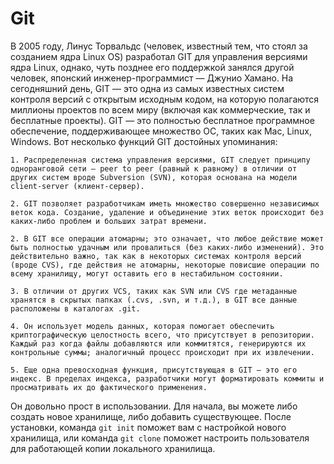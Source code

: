 [//]: # ( Введение в Git )

# Git

В 2005 году, Линус Торвальдс (человек, известный тем, что стоял за созданием ядра Linux OS) разработал GIT для управления версиями ядра Linux, однако, чуть позднее его поддержкой занялся другой человек, японский инженер-программист — Джунио Хамано. На сегодняшний день, GIT — это одна из самых известных систем контроля версий с открытым исходным кодом, на которую полагаются миллионы проектов по всем миру (включая как коммерческие, так и бесплатные проекты). GIT — это полностью бесплатное программное обеспечение, поддерживающее множество ОС, таких как Mac, Linux, Windows. Вот несколько функций GIT достойных упоминания:

~~~text
1. Распределенная система управления версиями, GIT следует принципу одноранговой сети — peer to peer (равный к равному) в отличии от других систем вроде Subversion (SVN), которая основана на модели client-server (клиент-сервер).

2. GIT позволяет разработчикам иметь множество совершенно независимых веток кода. Создание, удаление и объединение этих веток происходит без каких-либо проблем и больших затрат времени.

2. В GIT все операции атомарны; это означает, что любое действие может быть полностью удачным или провалиться (без каких-либо изменений). Это действительно важно, так как в некоторых системах контроля версий (вроде CVS), где действия не атомарны, некоторые повисшие операции по всему хранилищу, могут оставить его в нестабильном состоянии.

3. В отличии от других VCS, таких как SVN или CVS где метаданные хранятся в скрытых папках (.cvs, .svn, и т.д.), в GIT все данные расположены в каталогах .git.

4. Он использует модель данных, которая помогает обеспечить криптографическую целостность всего, что присутствует в репозитории. Каждый раз когда файлы добавляются или коммитятся, генерируются их контрольные суммы; аналогичный процесс происходит при их извлечении.

5. Еще одна превосходная функция, присутствующая в GIT — это его индекс. В пределах индекса, разработчики могут форматировать коммиты и просматривать их до фактического применения.

~~~

Он довольно прост в использовании. Для начала, вы можете либо создать новое хранилище, либо добавить существующее. После установки, команда `git init` поможет вам с настройкой нового хранилища, или команда `git clone` поможет настроить пользователя для работающей копии локального хранилища.

